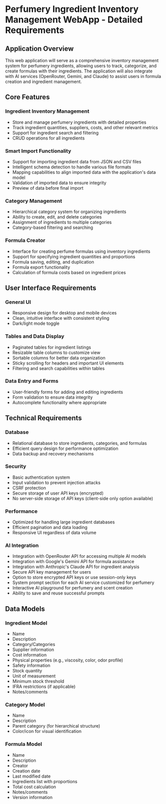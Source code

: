 # Perfumery Ingredient Inventory Management WebApp - Detailed Requirements

## Application Overview
This web application will serve as a comprehensive inventory management system for perfumery ingredients, allowing users to track, categorize, and create formulas with their ingredients. The application will also integrate with AI services (OpenRouter, Gemini, and Claude) to assist users in formula creation and ingredient management.

## Core Features

### Ingredient Inventory Management
- Store and manage perfumery ingredients with detailed properties
- Track ingredient quantities, suppliers, costs, and other relevant metrics
- Support for ingredient search and filtering
- CRUD operations for all ingredients

### Smart Import Functionality
- Support for importing ingredient data from JSON and CSV files
- Intelligent schema detection to handle various file formats
- Mapping capabilities to align imported data with the application's data model
- Validation of imported data to ensure integrity
- Preview of data before final import

### Category Management
- Hierarchical category system for organizing ingredients
- Ability to create, edit, and delete categories
- Assignment of ingredients to multiple categories
- Category-based filtering and searching

### Formula Creator
- Interface for creating perfume formulas using inventory ingredients
- Support for specifying ingredient quantities and proportions
- Formula saving, editing, and duplication
- Formula export functionality
- Calculation of formula costs based on ingredient prices

## User Interface Requirements

### General UI
- Responsive design for desktop and mobile devices
- Clean, intuitive interface with consistent styling
- Dark/light mode toggle

### Tables and Data Display
- Paginated tables for ingredient listings
- Resizable table columns to customize view
- Sortable columns for better data organization
- Sticky scrolling for headers and important UI elements
- Filtering and search capabilities within tables

### Data Entry and Forms
- User-friendly forms for adding and editing ingredients
- Form validation to ensure data integrity
- Autocomplete functionality where appropriate

## Technical Requirements

### Database
- Relational database to store ingredients, categories, and formulas
- Efficient query design for performance optimization
- Data backup and recovery mechanisms

### Security
- Basic authentication system
- Input validation to prevent injection attacks
- CSRF protection
- Secure storage of user API keys (encrypted)
- No server-side storage of API keys (client-side only option available)

### Performance
- Optimized for handling large ingredient databases
- Efficient pagination and data loading
- Responsive UI regardless of data volume

### AI Integration
- Integration with OpenRouter API for accessing multiple AI models
- Integration with Google's Gemini API for formula assistance
- Integration with Anthropic's Claude API for ingredient analysis
- Secure API key management for users
- Option to store encrypted API keys or use session-only keys
- System prompt section for each AI service customized for perfumery
- Interactive AI playground for perfumery and scent creation
- Ability to save and reuse successful prompts

## Data Models

### Ingredient Model
- Name
- Description
- Category/Categories
- Supplier information
- Cost information
- Physical properties (e.g., viscosity, color, odor profile)
- Safety information
- Stock quantity
- Unit of measurement
- Minimum stock threshold
- IFRA restrictions (if applicable)
- Notes/comments

### Category Model
- Name
- Description
- Parent category (for hierarchical structure)
- Color/icon for visual identification

### Formula Model
- Name
- Description
- Creator
- Creation date
- Last modified date
- Ingredients list with proportions
- Total cost calculation
- Notes/comments
- Version information
